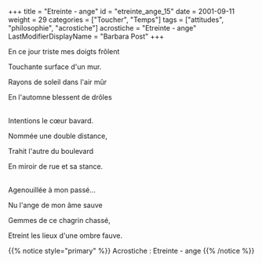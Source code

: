 +++
title = "Etreinte - ange"
id = "etreinte_ange_15"
date = 2001-09-11
weight = 29
categories = ["Toucher", "Temps"]
tags = ["attitudes", "philosophie", "acrostiche"]
acrostiche = "Etreinte - ange"
LastModifierDisplayName = "Barbara Post"
+++

En ce jour triste mes doigts frôlent

Touchante surface d'un mur.

Rayons de soleil dans l'air mûr

En l'automne blessent de drôles

 \
Intentions le cœur bavard.

Nommée une double distance,

Trahit l'autre du boulevard

En miroir de rue et sa stance.

 \
Agenouillée à mon passé...

Nu l'ange de mon âme sauve

Gemmes de ce chagrin chassé,

Etreint les lieux d'une ombre fauve.

{{% notice style="primary" %}}
Acrostiche : Etreinte - ange
{{% /notice %}}

